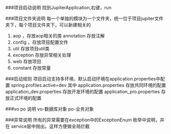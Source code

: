 ###项目启动说明
找到JupiterApplication,右键，run

###项目文件夹说明
每一个单独的模块为一个文件夹，统一位于项目jupiter文件夹下，每个项目文件夹下，可以新建相关的
1. aop ，存放aop相关的类
    annotation 存放注解
2. config ，存放项目配置文件
3. util 存放项目util类
4. exception 存放异常相关处理
5. web 存放项目
6. constant 存放常量


###启动规则
项目启动支持多环境，默认启动环境在application.properties中配置
spring.profiles.active=dev
其中 
application.properties 存放共同环境的配置
application_dev.properties 存放开发环境的配置
application_pro.properties 存放正式环境的配置

###vo po 说明
vo-数据库对象
po-业务对象

###异常说明
所有的异常需要在exception中的ExceptionEnum 枚举中说明，并在
service层中抛出。这样方便做全局拦截

